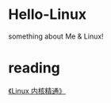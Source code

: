 # Hello-Linux
something about Me &amp; Linux!

# reading
[《Linux 内核精通》](https://github.com/0voice/linux_kernel_wiki/tree/main)
